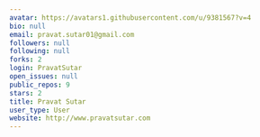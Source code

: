 ```yaml
---
avatar: https://avatars1.githubusercontent.com/u/9381567?v=4
bio: null
email: pravat.sutar01@gmail.com
followers: null
following: null
forks: 2
login: PravatSutar
open_issues: null
public_repos: 9
stars: 2
title: Pravat Sutar
user_type: User
website: http://www.pravatsutar.com
---
```

